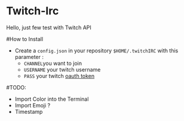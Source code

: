 # Twitch-Irc
Hello, just few test with Twitch API

#How to Install 
- Create a `config.json` in your repository `$HOME/.twitchIRC` with this parameter :
    - `CHANNEL`you want to join 
    - `USERNAME` your twitch username
    - `PASS` your twitch [oauth token](https://twitchapps.com/tmi/) 

#TODO:
- Import Color into the Terminal
- Import Emoji ?
- Timestamp

